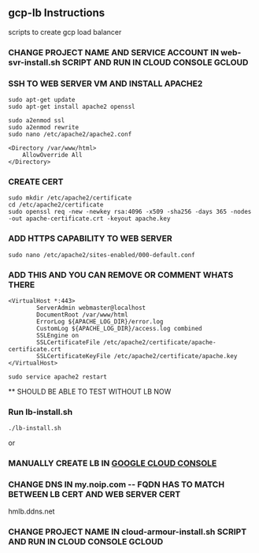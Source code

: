 ## gcp-lb Instructions
scripts to create gcp load balancer


### CHANGE PROJECT NAME AND SERVICE ACCOUNT IN web-svr-install.sh SCRIPT AND RUN IN CLOUD CONSOLE GCLOUD

### SSH TO WEB SERVER VM AND INSTALL APACHE2
```
sudo apt-get update
sudo apt-get install apache2 openssl
```
```
sudo a2enmod ssl
sudo a2enmod rewrite
sudo nano /etc/apache2/apache2.conf
```
```
<Directory /var/www/html>
	AllowOverride All
</Directory>
```

### CREATE CERT
```
sudo mkdir /etc/apache2/certificate
cd /etc/apache2/certificate
sudo openssl req -new -newkey rsa:4096 -x509 -sha256 -days 365 -nodes -out apache-certificate.crt -keyout apache.key
```

### ADD HTTPS CAPABILITY TO WEB SERVER
```
sudo nano /etc/apache2/sites-enabled/000-default.conf
```
### ADD THIS AND YOU CAN REMOVE OR COMMENT WHATS THERE
```
<VirtualHost *:443>
        ServerAdmin webmaster@localhost
        DocumentRoot /var/www/html
        ErrorLog ${APACHE_LOG_DIR}/error.log
        CustomLog ${APACHE_LOG_DIR}/access.log combined
        SSLEngine on
        SSLCertificateFile /etc/apache2/certificate/apache-certificate.crt
        SSLCertificateKeyFile /etc/apache2/certificate/apache.key
</VirtualHost>
```
```
sudo service apache2 restart
```
** SHOULD BE ABLE TO TEST WITHOUT LB NOW 

### Run lb-install.sh

```
./lb-install.sh
```
or

### MANUALLY CREATE LB IN [GOOGLE CLOUD CONSOLE](https://console.cloud.google.com/net-services/loadbalancing/add/https?:target="_blank")

### CHANGE DNS IN my.noip.com  -- FQDN HAS TO MATCH BETWEEN LB CERT AND WEB SERVER CERT
hmlb.ddns.net

### CHANGE PROJECT NAME IN cloud-armour-install.sh SCRIPT AND RUN IN CLOUD CONSOLE GCLOUD

